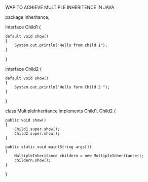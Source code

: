 WAP TO ACHIEVE MULTIPLE INHERITENCE IN JAVA

package Inheritance;

interface Child1 {

    default void show()
    {
        System.out.println("Hello from child 1");
    }
}
 
interface Child2 {

    default void show()
    {
        System.out.println("Hello form Child 2 ");
    }
}
 
class MultipleInheritance implements Child1, Child2 {
 
    public void show()
    {
        Child1.super.show();
        Child2.super.show();
    }
 
    public static void main(String args[])
    {
        MultipleInheritance childern = new MultipleInheritance();
        childern.show();
    }
}
